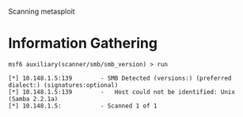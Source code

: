 Scanning metasploit

# Information Gathering

```
msf6 auxiliary(scanner/smb/smb_version) > run

[*] 10.148.1.5:139        - SMB Detected (versions:) (preferred dialect:) (signatures:optional)
[*] 10.148.1.5:139        -   Host could not be identified: Unix (Samba 2.2.1a)
[*] 10.148.1.5:           - Scanned 1 of 1
```